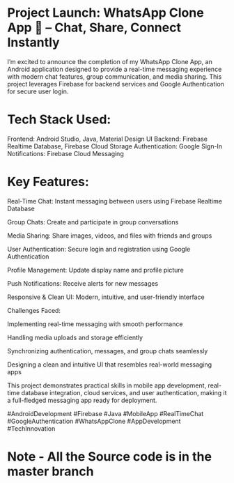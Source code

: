 # Project Launch: WhatsApp Clone App 📱 – Chat, Share, Connect Instantly

I’m excited to announce the completion of my WhatsApp Clone App, an Android application designed to provide a real-time messaging experience with modern chat features, group communication, and media sharing. This project leverages Firebase for backend services and Google Authentication for secure user login.

# Tech Stack Used:

Frontend: Android Studio, Java, Material Design UI
Backend: Firebase Realtime Database, Firebase Cloud Storage
Authentication: Google Sign-In
Notifications: Firebase Cloud Messaging

# Key Features:

Real-Time Chat: Instant messaging between users using Firebase Realtime Database

Group Chats: Create and participate in group conversations

Media Sharing: Share images, videos, and files with friends and groups

User Authentication: Secure login and registration using Google Authentication

Profile Management: Update display name and profile picture

Push Notifications: Receive alerts for new messages

Responsive & Clean UI: Modern, intuitive, and user-friendly interface

Challenges Faced:

Implementing real-time messaging with smooth performance

Handling media uploads and storage efficiently

Synchronizing authentication, messages, and group chats seamlessly

Designing a clean and intuitive UI that resembles real-world messaging apps

This project demonstrates practical skills in mobile app development, real-time database integration, cloud services, and user authentication, making it a full-fledged messaging app ready for deployment.

#AndroidDevelopment #Firebase #Java #MobileApp #RealTimeChat #GoogleAuthentication #WhatsAppClone #AppDevelopment #TechInnovation

# Note - All the Source code is in the master branch
